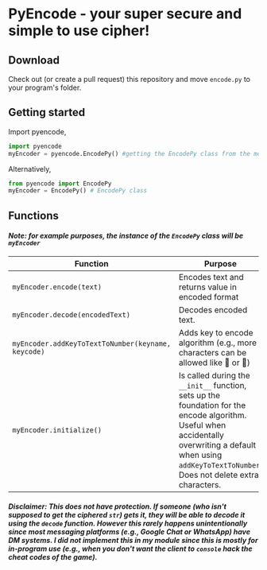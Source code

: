 # PyEncode - your super secure and simple to use cipher!
## Download
Check out (or create a pull request) this repository and move `encode.py` to your program's folder.  


## Getting started

Import pyencode,
```py
import pyencode
myEncoder = pyencode.EncodePy() #getting the EncodePy class from the module
```
Alternatively,
```py
from pyencode import EncodePy
myEncoder = EncodePy() # EncodePy class
```

## Functions
#### _Note: for example purposes, the instance of the `EncodePy` class will be `myEncoder`_

|Function|Purpose|
---|---
|`myEncoder.encode(text)`|Encodes text and returns value in encoded format|
|`myEncoder.decode(encodedText)`|Decodes encoded text.|
|`myEncoder.addKeyToTextToNumber(keyname, keycode)`|Adds key to encode algorithm (e.g., more characters can be allowed like 👨 or 🤘)|
|`myEncoder.initialize()`|Is called during the `__init__` function, sets up the foundation for the encode algorithm. Useful when accidentally overwriting a default when using `addKeyToTextToNumber`. Does not delete extra characters.|

#### _Disclaimer: This does not have protection. If someone (who isn't supposed to get the ciphered `str`) gets it, they will be able to decode it using the `decode` function. However this rarely happens unintentionally since most messaging platforms (e.g., Google Chat or WhatsApp) have DM systems. I did not implement this in my module since this is mostly for in-program use (e.g., when you don't want the client to `console` hack the cheat codes of the game)._
